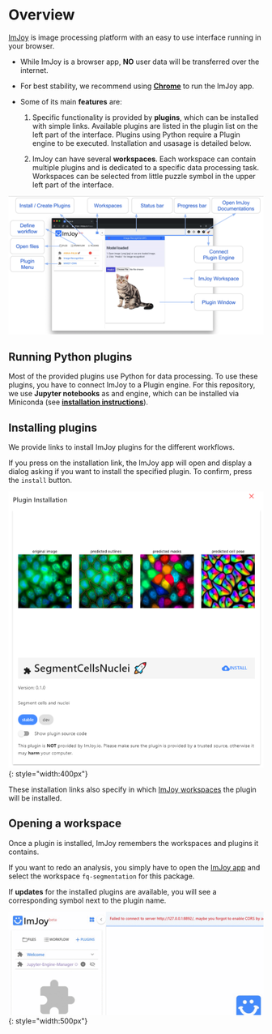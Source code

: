# Overview

[ImJoy](https://imjoy.io/docs/#/) is image processing platform with an easy to use interface running in your browser.  

* While ImJoy is a browser app, **NO** user data will be transferred over the internet. 
* For best stability, we recommend using [**Chrome**](https://www.google.com/chrome/) to run the ImJoy app.  
* Some of its main **features** are:

    1. Specific functionality is provided by **plugins**, which can be installed with simple links. Available 
        plugins are listed in the plugin list on the left part of the interface. Plugins using Python require a Plugin engine to be executed. Installation and usasage is detailed below.  

    2. ImJoy can have several **workspaces**. Each workspace can contain multiple plugins and is 
        dedicated to a specific data processing task. Workspaces can be selected from little puzzle 
        symbol in the upper left part of the interface.

![imjoy-interface](img/imjoy-interface.png)

## Running Python plugins

Most of the provided plugins use Python for data processing. To use these plugins, 
you have to connect ImJoy to a Plugin engine. For this repository, we use **Jupyter notebooks** as 
and engine, which can be installed via Miniconda (see [**installation instructions**](#install-jupyter-engine-for-imjoy)). 

## Installing plugins

We provide links to install ImJoy plugins for the different workflows. 

If you press on the installation link, the ImJoy app will open and display a
dialog asking if you want to install the specified plugin. To confirm, press 
the `install` button.

![imjoy-plugin-installation](img/imjoy-plugin-installation.png){: style="width:400px"}

These installation links also specify in which [ImJoy workspaces](imjoy-overview.md#opening-a-workspace) the plugin will be installed. 

## Opening a workspace

Once a plugin is installed, ImJoy remembers the workspaces and plugins it contains. 

If you want to redo an analysis, you simply have to open the [ImJoy app](https://imjoy.io/#/app) 
and select the workspace `fq-segmentation` for this package.

If **updates** for the installed plugins 
are available, you will see a corresponding symbol next to the plugin name.

![imjoy-workspacer.gif](img/imjoy-workspace.gif){: style="width:500px"}
